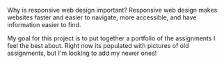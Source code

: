 Why is responsive web design important?
Responsive web design makes websites faster and easier to navigate, more accessible, and have information easier to find.

My goal for this project is to put together a portfolio of the assignments I feel the best about. Right now its populated with pictures of old assignments, but I'm looking to add my newer ones!